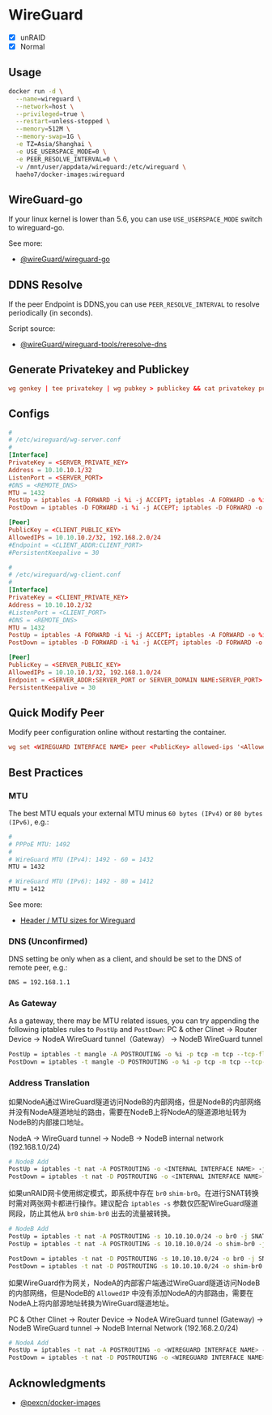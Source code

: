# WireGuard

- [x] unRAID
- [x] Normal

## Usage

```sh
docker run -d \
  --name=wireguard \
  --network=host \
  --privileged=true \
  --restart=unless-stopped \
  --memory=512M \
  --memory-swap=1G \
  -e TZ=Asia/Shanghai \
  -e USE_USERSPACE_MODE=0 \
  -e PEER_RESOLVE_INTERVAL=0 \
  -v /mnt/user/appdata/wireguard:/etc/wireguard \
  haeho7/docker-images:wireguard
```

## WireGuard-go

If your linux kernel is lower than 5.6, you can use `USE_USERSPACE_MODE`  switch to wireguard-go.

See more:

- [@wireGuard/wireguard-go](https://github.com/WireGuard/wireguard-go)

## DDNS Resolve

If the peer Endpoint is DDNS,you can use `PEER_RESOLVE_INTERVAL` to resolve periodically (in seconds).

Script source:

- [@wireGuard/wireguard-tools/reresolve-dns](https://github.com/WireGuard/wireguard-tools/blob/master/contrib/reresolve-dns/reresolve-dns.sh)

## Generate Privatekey and Publickey

```conf
wg genkey | tee privatekey | wg pubkey > publickey && cat privatekey publickey
```

## Configs

```conf
#
# /etc/wireguard/wg-server.conf
#
[Interface]
PrivateKey = <SERVER_PRIVATE_KEY>
Address = 10.10.10.1/32
ListenPort = <SERVER_PORT>
#DNS = <REMOTE_DNS>
MTU = 1432
PostUp = iptables -A FORWARD -i %i -j ACCEPT; iptables -A FORWARD -o %i -j ACCEPT
PostDown = iptables -D FORWARD -i %i -j ACCEPT; iptables -D FORWARD -o %i -j ACCEPT

[Peer]
PublicKey = <CLIENT_PUBLIC_KEY>
AllowedIPs = 10.10.10.2/32, 192.168.2.0/24
#Endpoint = <CLIENT_ADDR:CLIENT_PORT>
#PersistentKeepalive = 30

#
# /etc/wireguard/wg-client.conf
#
[Interface]
PrivateKey = <CLIENT_PRIVATE_KEY>
Address = 10.10.10.2/32
#ListenPort = <CLIENT_PORT>
#DNS = <REMOTE_DNS>
MTU = 1432
PostUp = iptables -A FORWARD -i %i -j ACCEPT; iptables -A FORWARD -o %i -j ACCEPT
PostDown = iptables -D FORWARD -i %i -j ACCEPT; iptables -D FORWARD -o %i -j ACCEPT

[Peer]
PublicKey = <SERVER_PUBLIC_KEY>
AllowedIPs = 10.10.10.1/32, 192.168.1.0/24
Endpoint = <SERVER_ADDR:SERVER_PORT or SERVER_DOMAIN NAME:SERVER_PORT>
PersistentKeepalive = 30
```

## Quick Modify Peer

Modify peer configuration online without restarting the container.

```conf
wg set <WIREGUARD INTERFACE NAME> peer <PublicKey> allowed-ips '<AllowedIPs>'
```

## Best Practices

### MTU

The best MTU equals your external MTU minus `60 bytes (IPv4)` or `80 bytes (IPv6)`, e.g.:

```sh
#
# PPPoE MTU: 1492
#
# WireGuard MTU (IPv4): 1492 - 60 = 1432
MTU = 1432

# WireGuard MTU (IPv6): 1492 - 80 = 1412
MTU = 1412
```

See more:

- [Header / MTU sizes for Wireguard](https://lists.zx2c4.com/pipermail/wireguard/2017-December/002201.html)

### DNS (Unconfirmed)

DNS setting be only when as a client, and should be set to the DNS of remote peer, e.g.:

```sh
DNS = 192.168.1.1
```

### As Gateway

As a gateway, there may be MTU related issues, you can try appending the following iptables rules to `PostUp` and `PostDown`:
PC & other Clinet -> Router Device -> NodeA WireGuard tunnel（Gateway） -> NodeB WireGuard tunnel

```sh
PostUp = iptables -t mangle -A POSTROUTING -o %i -p tcp -m tcp --tcp-flags SYN,RST SYN -j TCPMSS --clamp-mss-to-pmtu
PostDown = iptables -t mangle -D POSTROUTING -o %i -p tcp -m tcp --tcp-flags SYN,RST SYN -j TCPMSS --clamp-mss-to-pmtu
```

### Address Translation

如果NodeA通过WireGuard隧道访问NodeB的内部网络，但是NodeB的内部网络并没有NodeA隧道地址的路由，需要在NodeB上将NodeA的隧道源地址转为NodeB的内部接口地址。

NodeA -> WireGuard tunnel -> NodeB -> NodeB internal network (192.168.1.0/24)

```sh
# NodeB Add
PostUp = iptables -t nat -A POSTROUTING -o <INTERNAL INTERFACE NAME> -j SNAT --to-source 192.168.1.10
PostDown = iptables -t nat -D POSTROUTING -o <INTERNAL INTERFACE NAME> -j SNAT --to-source 192.168.1.10
```

如果unRAID网卡使用绑定模式，即系统中存在 `br0` `shim-br0`。在进行SNAT转换时需对两张网卡都进行操作。建议配合 `iptables -s` 参数仅匹配WireGuard隧道网段，防止其他从 `br0` `shim-br0` 出去的流量被转换。

```sh
# NodeB Add
PostUp = iptables -t nat -A POSTROUTING -s 10.10.10.0/24 -o br0 -j SNAT --to-source 192.168.1.10
PostUp = iptables -t nat -A POSTROUTING -s 10.10.10.0/24 -o shim-br0 -j SNAT --to-source 192.168.1.10

PostDown = iptables -t nat -D POSTROUTING -s 10.10.10.0/24 -o br0 -j SNAT --to-source 192.168.1.10
PostDown = iptables -t nat -D POSTROUTING -s 10.10.10.0/24 -o shim-br0 -j SNAT --to-source 192.168.1.10
```

如果WireGuard作为网关，NodeA的内部客户端通过WireGuard隧道访问NodeB的内部网络，但是NodeB的 `AllowedIP` 中没有添加NodeA的内部路由，需要在NodeA上将内部源地址转换为WireGuard隧道地址。

PC & Other Clinet -> Router Device -> NodeA WireGuard tunnel (Gateway) -> NodeB WireGuard tunnel -> NodeB Internal Network (192.168.2.0/24)

```sh
# NodeA Add
PostUp = iptables -t nat -A POSTROUTING -o <WIREGUARD INTERFACE NAME> -j SNAT --to-source 10.10.10.2
PostDown = iptables -t nat -D POSTROUTING -o <WIREGUARD INTERFACE NAME> -j SNAT --to-source 10.10.10.2
```

## Acknowledgments

- [@pexcn/docker-images](https://github.com/pexcn/docker-images/tree/master/net/wireguard)
